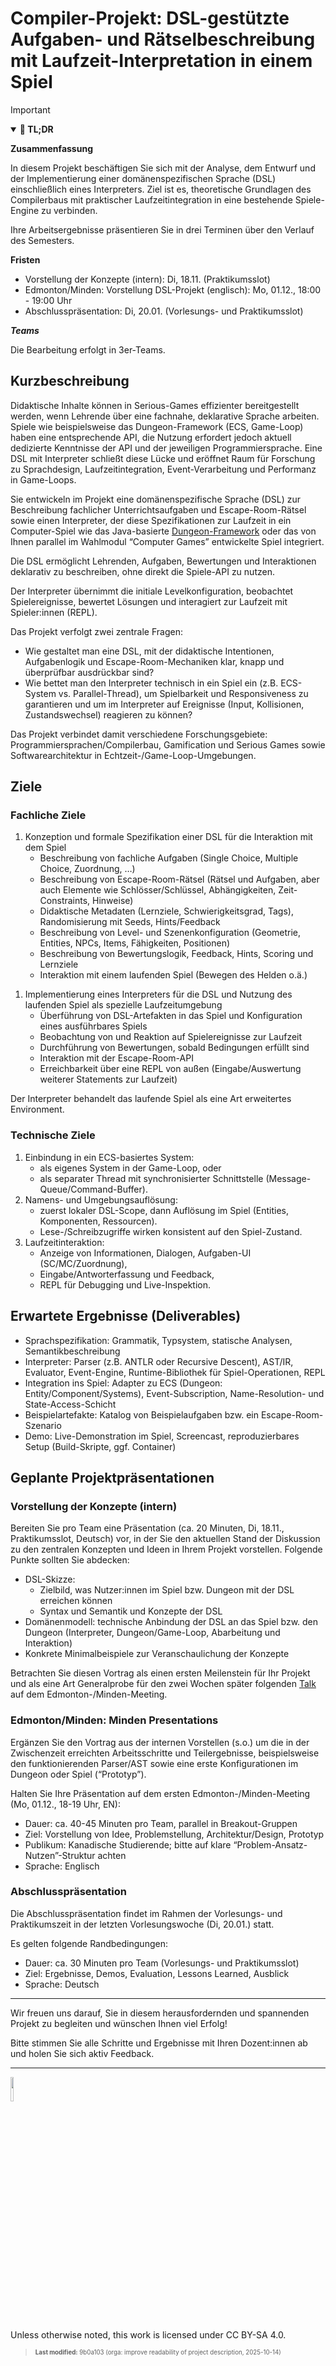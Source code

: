 # Compiler-Projekt: DSL-gestützte Aufgaben- und Rätselbeschreibung mit Laufzeit-Interpretation in einem Spiel

> [!IMPORTANT]
>
> <details open>
>
> <summary><strong>🎯 TL;DR</strong></summary>
>
> **Zusammenfassung**
>
> In diesem Projekt beschäftigen Sie sich mit der Analyse, dem Entwurf
> und der Implementierung einer domänenspezifischen Sprache (DSL)
> einschließlich eines Interpreters. Ziel ist es, theoretische
> Grundlagen des Compilerbaus mit praktischer Laufzeitintegration in
> eine bestehende Spiele-Engine zu verbinden.
>
> Ihre Arbeitsergebnisse präsentieren Sie in drei Terminen über den
> Verlauf des Semesters.
>
> **Fristen**
>
> - Vorstellung der Konzepte (intern): Di, 18.11. (Praktikumsslot)
> - Edmonton/Minden: Vorstellung DSL-Projekt (englisch): Mo, 01.12.,
>   18:00 - 19:00 Uhr
> - Abschlusspräsentation: Di, 20.01. (Vorlesungs- und Praktikumsslot)
>
> ***Teams***
>
> Die Bearbeitung erfolgt in 3er-Teams.
>
> </details>

## Kurzbeschreibung

Didaktische Inhalte können in Serious-Games effizienter bereitgestellt
werden, wenn Lehrende über eine fachnahe, deklarative Sprache arbeiten.
Spiele wie beispielsweise das Dungeon-Framework (ECS, Game-Loop) haben
eine entsprechende API, die Nutzung erfordert jedoch aktuell dedizierte
Kenntnisse der API und der jeweiligen Programmiersprache. Eine DSL mit
Interpreter schließt diese Lücke und eröffnet Raum für Forschung zu
Sprachdesign, Laufzeitintegration, Event-Verarbeitung und Performanz in
Game-Loops.

Sie entwickeln im Projekt eine domänenspezifische Sprache (DSL) zur
Beschreibung fachlicher Unterrichtsaufgaben und Escape-Room-Rätsel sowie
einen Interpreter, der diese Spezifikationen zur Laufzeit in ein
Computer-Spiel wie das Java-basierte
[Dungeon-Framework](https://github.com/Dungeon-CampusMinden/Dungeon)
oder das von Ihnen parallel im Wahlmodul “Computer Games” entwickelte
Spiel integriert.

Die DSL ermöglicht Lehrenden, Aufgaben, Bewertungen und Interaktionen
deklarativ zu beschreiben, ohne direkt die Spiele-API zu nutzen.

Der Interpreter übernimmt die initiale Levelkonfiguration, beobachtet
Spielereignisse, bewertet Lösungen und interagiert zur Laufzeit mit
Spieler:innen (REPL).

Das Projekt verfolgt zwei zentrale Fragen:

- Wie gestaltet man eine DSL, mit der didaktische Intentionen,
  Aufgabenlogik und Escape-Room-Mechaniken klar, knapp und überprüfbar
  ausdrückbar sind?
- Wie bettet man den Interpreter technisch in ein Spiel ein (z.B.
  ECS-System vs. Parallel-Thread), um Spielbarkeit und Responsiveness zu
  garantieren und um im Interpreter auf Ereignisse (Input, Kollisionen,
  Zustandswechsel) reagieren zu können?

Das Projekt verbindet damit verschiedene Forschungsgebiete:
Programmiersprachen/Compilerbau, Gamification und Serious Games sowie
Softwarearchitektur in Echtzeit-/Game-Loop-Umgebungen.

## Ziele

### Fachliche Ziele

1.  Konzeption und formale Spezifikation einer DSL für die Interaktion
    mit dem Spiel
    - Beschreibung von fachliche Aufgaben (Single Choice, Multiple
      Choice, Zuordnung, …)
    - Beschreibung von Escape-Room-Rätsel (Rätsel und Aufgaben, aber
      auch Elemente wie Schlösser/Schlüssel, Abhängigkeiten,
      Zeit-Constraints, Hinweise)
    - Didaktische Metadaten (Lernziele, Schwierigkeitsgrad, Tags),
      Randomisierung mit Seeds, Hints/Feedback
    - Beschreibung von Level- und Szenenkonfiguration (Geometrie,
      Entities, NPCs, Items, Fähigkeiten, Positionen)
    - Beschreibung von Bewertungslogik, Feedback, Hints, Scoring und
      Lernziele
    - Interaktion mit einem laufenden Spiel (Bewegen des Helden o.ä.)

<!-- -->

1.  Implementierung eines Interpreters für die DSL und Nutzung des
    laufenden Spiel als spezielle Laufzeitumgebung
    - Überführung von DSL-Artefakten in das Spiel und Konfiguration
      eines ausführbares Spiels
    - Beobachtung von und Reaktion auf Spielereignisse zur Laufzeit
    - Durchführung von Bewertungen, sobald Bedingungen erfüllt sind
    - Interaktion mit der Escape-Room-API
    - Erreichbarkeit über eine REPL von außen (Eingabe/Auswertung
      weiterer Statements zur Laufzeit)

Der Interpreter behandelt das laufende Spiel als eine Art erweitertes
Environment.

### Technische Ziele

1.  Einbindung in ein ECS-basiertes System:
    - als eigenes System in der Game-Loop, oder
    - als separater Thread mit synchronisierter Schnittstelle
      (Message-Queue/Command-Buffer).
2.  Namens- und Umgebungsauflösung:
    - zuerst lokaler DSL-Scope, dann Auflösung im Spiel (Entities,
      Komponenten, Ressourcen).
    - Lese-/Schreibzugriffe wirken konsistent auf den Spiel-Zustand.
3.  Laufzeitinteraktion:
    - Anzeige von Informationen, Dialogen, Aufgaben-UI
      (SC/MC/Zuordnung),
    - Eingabe/Antworterfassung und Feedback,
    - REPL für Debugging und Live-Inspektion.

## Erwartete Ergebnisse (Deliverables)

- Sprachspezifikation: Grammatik, Typsystem, statische Analysen,
  Semantikbeschreibung
- Interpreter: Parser (z.B. ANTLR oder Recursive Descent), AST/IR,
  Evaluator, Event-Engine, Runtime-Bibliothek für Spiel-Operationen,
  REPL
- Integration ins Spiel: Adapter zu ECS (Dungeon:
  Entity/Component/Systems), Event-Subscription, Name-Resolution- und
  State-Access-Schicht
- Beispielartefakte: Katalog von Beispielaufgaben bzw. ein
  Escape-Room-Szenario
- Demo: Live-Demonstration im Spiel, Screencast, reproduzierbares Setup
  (Build-Skripte, ggf. Container)

## Geplante Projektpräsentationen

### Vorstellung der Konzepte (intern)

Bereiten Sie pro Team eine Präsentation (ca. 20 Minuten, Di, 18.11.,
Praktikumsslot, Deutsch) vor, in der Sie den aktuellen Stand der
Diskussion zu den zentralen Konzepten und Ideen in Ihrem Projekt
vorstellen. Folgende Punkte sollten Sie abdecken:

- DSL-Skizze:
  - Zielbild, was Nutzer:innen im Spiel bzw. Dungeon mit der DSL
    erreichen können
  - Syntax und Semantik und Konzepte der DSL
- Domänenmodell: technische Anbindung der DSL an das Spiel bzw. den
  Dungeon (Interpreter, Dungeon/Game-Loop, Abarbeitung und Interaktion)
- Konkrete Minimalbeispiele zur Veranschaulichung der Konzepte

Betrachten Sie diesen Vortrag als einen ersten Meilenstein für Ihr
Projekt und als eine Art Generalprobe für den zwei Wochen später
folgenden [Talk](talk.md) auf dem Edmonton-/Minden-Meeting.

### Edmonton/Minden: Minden Presentations

Ergänzen Sie den Vortrag aus der internen Vorstellen (s.o.) um die in
der Zwischenzeit erreichten Arbeitsschritte und Teilergebnisse,
beispielsweise den funktionierenden Parser/AST sowie eine erste
Konfigurationen im Dungeon oder Spiel (“Prototyp”).

Halten Sie Ihre Präsentation auf dem ersten Edmonton-/Minden-Meeting
(Mo, 01.12., 18-19 Uhr, EN):

- Dauer: ca. 40-45 Minuten pro Team, parallel in Breakout-Gruppen
- Ziel: Vorstellung von Idee, Problemstellung, Architektur/Design,
  Prototyp
- Publikum: Kanadische Studierende; bitte auf klare
  “Problem-Ansatz-Nutzen”-Struktur achten
- Sprache: Englisch

### Abschlusspräsentation

Die Abschlusspräsentation findet im Rahmen der Vorlesungs- und
Praktikumszeit in der letzten Vorlesungswoche (Di, 20.01.) statt.

Es gelten folgende Randbedingungen:

- Dauer: ca. 30 Minuten pro Team (Vorlesungs- und Praktikumsslot)
- Ziel: Ergebnisse, Demos, Evaluation, Lessons Learned, Ausblick
- Sprache: Deutsch

------------------------------------------------------------------------

Wir freuen uns darauf, Sie in diesem herausfordernden und spannenden
Projekt zu begleiten und wünschen Ihnen viel Erfolg!

Bitte stimmen Sie alle Schritte und Ergebnisse mit Ihren Dozent:innen ab
und holen Sie sich aktiv Feedback.

------------------------------------------------------------------------

<img src="https://licensebuttons.net/l/by-sa/4.0/88x31.png" width="10%">

Unless otherwise noted, this work is licensed under CC BY-SA 4.0.

<blockquote><p><sup><sub><strong>Last modified:</strong> 9b0a103 (orga: improve readability of project description, 2025-10-14)<br></sub></sup></p></blockquote>
